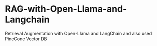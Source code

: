 # RAG-with-Open-Llama-and-Langchain
Retrieval Augmentation with Open-Llama and LangChain and also used PineCone Vector DB
